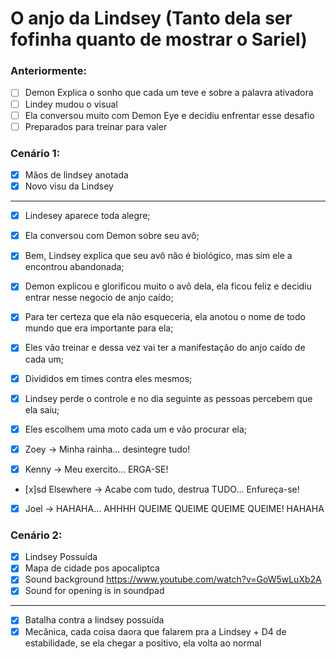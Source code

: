 # O anjo da Lindsey (Tanto dela ser fofinha quanto de mostrar o Sariel)

### Anteriormente:

- [ ] Demon Explica o sonho que cada um teve e sobre a palavra ativadora
- [ ] Lindey mudou o visual
- [ ] Ela conversou muito com Demon Eye e decidiu enfrentar esse desafio
- [ ] Preparados para treinar para valer

### Cenário 1:

- [x] Mãos de lindsey anotada
- [x] Novo visu da Lindsey

---

- [x] Lindesey aparece toda alegre;
- [x] Ela conversou com Demon sobre seu avô;
- [x] Bem, Lindsey explica que seu avô não é biológico, mas sim ele a encontrou abandonada;
- [x] Demon explicou e glorificou muito o avô dela, ela ficou feliz e decidiu entrar nesse negocio de anjo caído;
- [x] Para ter certeza que ela não esqueceria, ela anotou o nome de todo mundo que era importante para ela;

- [x] Eles vão treinar e dessa vez vai ter a manifestação do anjo caído de cada um;
- [x] Divididos em times contra eles mesmos;
- [x] Lindsey perde o controle e no dia seguinte as pessoas percebem que ela saiu;
- [x] Eles escolhem uma moto cada um e vão procurar ela;

- [x] Zoey -> Minha rainha... desintegre tudo!
- [x] Kenny -> Meu exercito... ERGA-SE!
- [x]sd Elsewhere -> Acabe com tudo, destrua TUDO... Enfureça-se!
- [x] Joel -> HAHAHA... AHHHH QUEIME QUEIME QUEIME QUEIME! HAHAHA

### Cenário 2:

- [x] Lindsey Possuída
- [x] Mapa de cidade pos apocaliptca
- [x] Sound background https://www.youtube.com/watch?v=GoW5wLuXb2A
- [x] Sound for opening is in soundpad

---

- [x] Batalha contra a lindsey possuída
- [x] Mecânica, cada coisa daora que falarem pra a Lindsey + D4 de estabilidade, se ela chegar a positivo, ela volta ao normal
